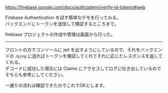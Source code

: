https://firebase.google.com/docs/auth/admin/verify-id-tokens#web

Firebase Authentication を試す簡単なデモを行ってみる。  
バックエンドにトークンを送信して検証するところまで。

firebase プロジェクトの作成や管理は画面から行った。

---
フロントの方でコンソールに jwt を出すようにしているので、それをバックエンドの `/ping` に送ればトークンを検証してくれてそれに応じたレスポンスを返してくれる。  
デコードに成功した場合には Claims にアクセスしてログに吐き出しているのでそちらも参考にしてください。

一通りの流れは確認できたのでこれでOKとします。
